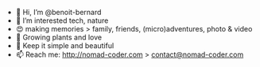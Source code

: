 - 👋 Hi, I’m @benoit-bernard
- 👀 I’m interested tech, nature
- 😍 making memories > family, friends, (micro)adventures, photo & video
- 🌱 Growing plants and love
- 💞️ Keep it simple and beautiful
- 📫 Reach me: http://nomad-coder.com > contact@nomad-coder.com
